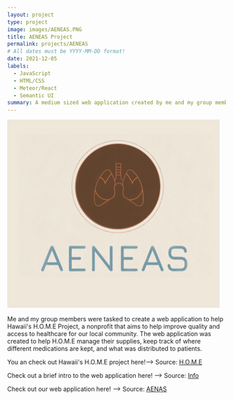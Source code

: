 ```yaml
---
layout: project
type: project
image: images/AENEAS.PNG
title: AENEAS Project
permalink: projects/AENEAS
# All dates must be YYYY-MM-DD format!
date: 2021-12-05
labels:
  - JavaScript
  - HTML/CSS
  - Meteor/React
  - Semantic UI
summary: A medium sized web application created by me and my group members to help a nonprofit manage their medicine supply.
---
```


<img class="ui medium right floated rounded image" src="../images/AENEAS.PNG">

Me and my group members were tasked to create a web application to help Hawaii's H.O.M.E Project, a nonprofit that aims to help improve quality and access to healthcare for our 
local community. The web application was created to help H.O.M.E manage their supplies, keep track of where different medications are kept, and what was distributed to patients.

You an check out Hawaii's H.O.M.E project here!-->
Source: <a href="https://sites.google.com/view/hawaiihomeproject/about?authuser=0"><i class="large github icon"></i>H.O.M.E</a> 

Check out a brief intro to the web application here! -->
Source: <a href="https://runtime-terrorz.github.io/"><i class="large github icon"></i>Info</a>

Check out our web application here! -->
Source: <a href="https://github.com/Runtime-Terrorz/HOME-Project-v2"><i class="large github icon"></i>AENAS</a>
